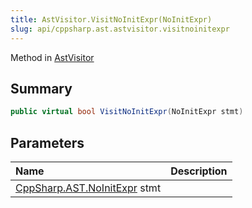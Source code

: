 ```yaml
---
title: AstVisitor.VisitNoInitExpr(NoInitExpr)
slug: api/cppsharp.ast.astvisitor.visitnoinitexpr
---
```

Method in [AstVisitor](/api/cppsharp/ast/astvisitor)

## Summary



```csharp
public virtual bool VisitNoInitExpr(NoInitExpr stmt)
```

## Parameters

|Name|Description|
|:---|:---|
|[CppSharp.AST.NoInitExpr](/api/cppsharp/ast/noinitexpr) stmt||

